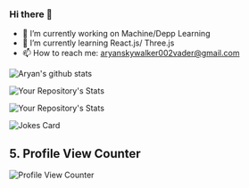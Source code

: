 ### Hi there 👋

<!--
**aryan-skywalker/aryan-skywalker** is a ✨ _special_ ✨ repository because its `README.md` (this file) appears on your GitHub profile.

Here are some ideas to get you started:

- 🔭 I’m currently working on ...
- 🌱 I’m currently learning ...
- 👯 I’m looking to collaborate on ...
- 🤔 I’m looking for help with ...
- 💬 Ask me about ...
- 📫 How to reach me: ...
- 😄 Pronouns: ...
- ⚡ Fun fact: ...
-->

- 🔭 I’m currently working on Machine/Depp Learning
- 🌱 I’m currently learning React.js/ Three.js
- 📫 How to reach me: aryanskywalker002vader@gmail.com


![Aryan's github stats](https://github-readme-stats.vercel.app/api?username=aryan-skywalker)


![Your Repository's Stats](https://github-readme-stats.vercel.app/api/top-langs/?username=aryan-skywalker&theme=blue-green)


![Your Repository's Stats](https://contrib.rocks/image?repo=aryan-skywalker/aryandev)


![Jokes Card](https://readme-jokes.vercel.app/api)

## 5. Profile View Counter

![Profile View Counter](https://komarev.com/ghpvc/?username=aryan-skywalker)



